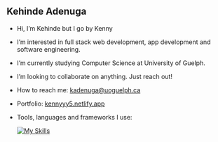 ## Kehinde Adenuga
- Hi, I’m Kehinde but I go by Kenny
- I’m interested in full stack web development, app development and software engineering.
- I’m currently studying Computer Science at University of Guelph.
- I’m looking to collaborate on anything. Just reach out!
- How to reach me: kadenuga@uoguelph.ca
- Portfolio: [kennyyy5.netlify.app](https://kennyyy5.netlify.app/)
- Tools, languages and frameworks I use:
 
  [![My Skills](https://skillicons.dev/icons?i=js,html,css,aws,bash,bootstrap,c,django,docker,eclipse,express,figma,firebase,git,jquery,matlab,mongodb,nextjs,netlify,nodejs,postgres,postman,powershell,py,pycharm,r,react,sqlite,mysql,tailwind,vercel,flutter,androidstudio,apple,bash,babel,dart,dynamodb,flask,redux,ts,ubuntu,windows,linux)](https://kennyyy5.netlify.app/)















  


